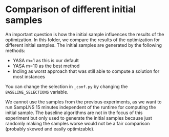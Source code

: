 # Comparison of different initial samples

An important question is how the initial sample influences the results of the
optimization. In this folder, we compare the results of the optimization for
different initial samples. The initial samples are generated by the following
methods:

- YASA m=1 as this is our default
- YASA m=10 as the best method
- Incling as worst approach that was still able to compute a solution for most
  instances

You can change the selection in `_conf.py` by changing the `BASELINE_SELECTIONS`
variable.

We cannot use the samples from the previous experiments, as we want to run
SampLNS 15 minutes independent of the runtime for computing the initial sample.
The baseline algorithms are not in the focus of this experiment but only used to
generate the initial samples because just randomly making the samples worse
would not be a fair comparison (probably skewed and easily optimizable).
